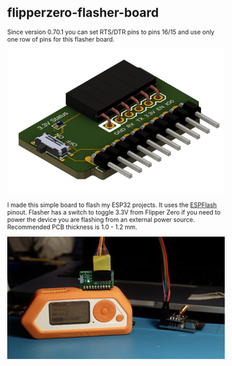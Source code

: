 # flipperzero-flasher-board

Since version 0.70.1 you can set RTS/DTR pins to pins 16/15 and use only one row of pins for this flasher board.

![](images/render.png)

I made this simple board to flash my ESP32 projects. It uses the [ESPFlash](https://github.com/SuperHouse/ESPFlash) pinout. Flasher has a switch to toggle 3.3V from Flipper Zero if you need to power the device you are flashing from an external power source. Recommended PCB thickness is 1.0 - 1.2 mm.

![](images/photo_2.jpg)

